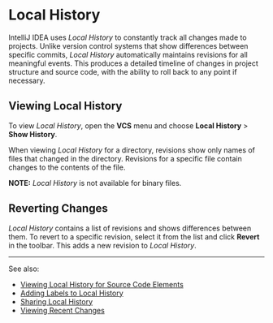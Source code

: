 # Local History

IntelliJ IDEA uses *Local History* to constantly track all changes made to projects.
Unlike version control systems that show differences between specific commits,
*Local History* automatically maintains revisions for all meaningful events.
This produces a detailed timeline of changes in project structure and source code,
with the ability to roll back to any point if necessary.

## Viewing Local History

To view *Local History*, open the **VCS** menu and choose **Local History** > **Show History**.

When viewing *Local History* for a directory, revisions show only names of files that changed in the directory.
Revisions for a specific file contain changes to the contents of the file.

**NOTE:** *Local History* is not available for binary files.

## Reverting Changes

*Local History* contains a list of revisions and shows differences between them.
To revert to a specific revision, select it from the list and click **Revert** in the toolbar.
This adds a new revision to *Local History*.

---

See also:

- [Viewing Local History for Source Code Elements](local-history-source.md)
- [Adding Labels to Local History](local-history-labels.md)
- [Sharing Local History](local-history-share.md)
- [Viewing Recent Changes](recent-changes.md)

